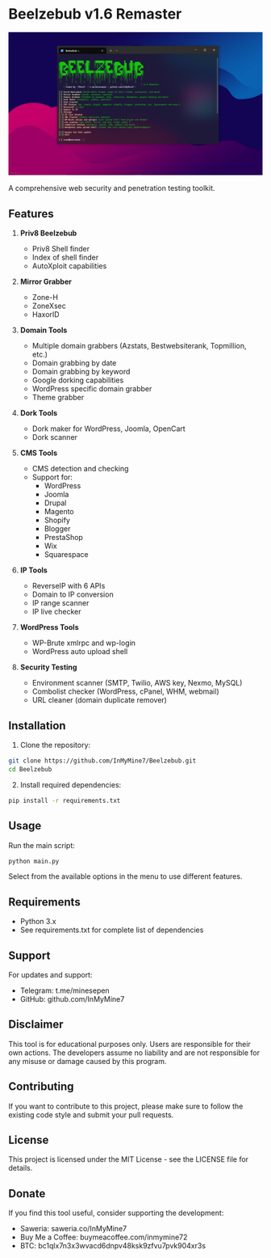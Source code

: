 # Beelzebub v1.6 Remaster

<p align="center">
  <img src="lib/img/beelz.png" alt="Beelzebub Logo"/>
</p>

A comprehensive web security and penetration testing toolkit.

## Features

1. **Priv8 Beelzebub**
   - Priv8 Shell finder
   - Index of shell finder
   - AutoXploit capabilities

2. **Mirror Grabber**
   - Zone-H
   - ZoneXsec
   - HaxorID

3. **Domain Tools**
   - Multiple domain grabbers (Azstats, Bestwebsiterank, Topmillion, etc.)
   - Domain grabbing by date
   - Domain grabbing by keyword
   - Google dorking capabilities
   - WordPress specific domain grabber
   - Theme grabber

4. **Dork Tools**
   - Dork maker for WordPress, Joomla, OpenCart
   - Dork scanner

5. **CMS Tools**
   - CMS detection and checking
   - Support for:
     - WordPress
     - Joomla
     - Drupal
     - Magento
     - Shopify
     - Blogger
     - PrestaShop
     - Wix
     - Squarespace

6. **IP Tools**
   - ReverseIP with 6 APIs
   - Domain to IP conversion
   - IP range scanner
   - IP live checker

7. **WordPress Tools**
   - WP-Brute xmlrpc and wp-login
   - WordPress auto upload shell

8. **Security Testing**
   - Environment scanner (SMTP, Twilio, AWS key, Nexmo, MySQL)
   - Combolist checker (WordPress, cPanel, WHM, webmail)
   - URL cleaner (domain duplicate remover)

## Installation

1. Clone the repository:
```bash
git clone https://github.com/InMyMine7/Beelzebub.git
cd Beelzebub
```

2. Install required dependencies:
```bash
pip install -r requirements.txt
```

## Usage

Run the main script:
```bash
python main.py
```

Select from the available options in the menu to use different features.

## Requirements

- Python 3.x
- See requirements.txt for complete list of dependencies

## Support

For updates and support:
- Telegram: t.me/minesepen
- GitHub: github.com/InMyMine7

## Disclaimer

This tool is for educational purposes only. Users are responsible for their own actions. The developers assume no liability and are not responsible for any misuse or damage caused by this program.

## Contributing

If you want to contribute to this project, please make sure to follow the existing code style and submit your pull requests.

## License

This project is licensed under the MIT License - see the LICENSE file for details.

## Donate

If you find this tool useful, consider supporting the development:
- Saweria: saweria.co/InMyMine7
- Buy Me a Coffee: buymeacoffee.com/inmymine72
- BTC: bc1qlx7n3x3wvacd6dnpv48ksk9zfvu7pvk904xr3s
